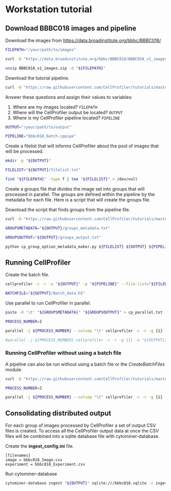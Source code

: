 # Workstation tutorial
## Download BBBC018 images and pipeline
Download the images from https://data.broadinstitute.org/bbbc/BBBC018/

```bash
FILEPATH="/your/path/to/images"

curl -O "https://data.broadinstitute.org/bbbc/BBBC018/BBBC018_v1_images.zip"

unzip BBBC018_v1_images.zip -d "${FILEPATH}"
```

Download the tutorial pipeline.

```bash
curl -O "https://raw.githubusercontent.com/CellProfiler/tutorials/master/Workstation/bbbc018_batch.cppipe"
```

Answer these questions and assign their values to variables:
1. Where are my images located? `FILEPATH`
1. Where will the CellProfiler output be located? `OUTPUT`
1. Where is my CellProfiler pipeline located? `PIPELINE`

```bash
OUTPUT="/your/path/to/output"

PIPELINE="bbbc018_batch.cppipe"
```

Create a filelist that will informs CellProfiler about the pool of images that will be processed.

```bash
mkdir -p "${OUTPUT}"

FILELIST="${OUTPUT}/filelist.txt"

find "${FILEPATH}" -type f | tee "${FILELIST}" > /dev/null
```

Create a groups file that divides the image set into groups that will processed in parallel. The groups are defined within the pipeline by the metadata for each file. Here is a script that will create the groups file.

Download the script that finds groups from the pipeline file.

```bash
curl -O "https://raw.githubusercontent.com/CellProfiler/tutorials/master/Workstation/cp_group_option_metadata_maker.py"
```

```bash
GROUPSMETADATA="${OUTPUT}/groups_metadata.txt"

GROUPSOUTPUT="${OUTPUT}/groups_output.txt"

python cp_group_option_metadata_maker.py ${FILELIST} ${OUTPUT} ${PIPELINE}
```

## Running CellProfiler
Create the batch file.

```bash
cellprofiler -c -r -o "${OUTPUT}" -p "${PIPELINE}" --file-list="${FILELIST}"

BATCHFILE="${OUTPUT}/Batch_data.h5"
```

Use parallel to run CellProfiler in parallel.

```bash
paste -d '\t' "${GROUPSMETADATA}" "${GROUPSOUTPUT}" > cp_parallel.txt

PROCESS_NUMBER=2

parallel -j ${PROCESS_NUMBER} --colsep "\t" cellprofiler -c -r -g {1} -o "${OUTPUT}/"{2} -p "${BATCHFILE}" :::: cp_parallel.txt

#parallel -j ${PROCESS_NUMBER} cellprofiler -c -r -g {1} -o "${OUTPUT}/"{2} -p "${BATCHFILE}" :::: "${GROUPSMETADATA}" ::::+ "${GROUPSOUTPUT}"
```
### Running CellProfiler without using a batch file
A pipeline can also be run without using a batch file or the *CreateBatchFiles* module.

```bash
curl -O "https://raw.githubusercontent.com/CellProfiler/tutorials/master/Workstation/bbbc018.cppipe"
```

```bash
PROCESS_NUMBER=2

parallel -j ${PROCESS_NUMBER} --colsep "\t" cellprofiler -c -r -g {1} -o "${OUTPUT}/"{2} -p "${PIPELINE}"  --file-list="${FILELIST}" :::: cp_parallel.txt
```

## Consolidating distributed output
For each group of images processed by CellProfiler a set of output CSV files is created. To access all the CellProfiler output data at once the CSV files will be combined into a sqlite database file with cytominer-database.

Create the **ingest_config.ini** file.

```
[filenames]
image = bbbc018_Image.csv
experiment = bbbc018_Experiment.csv
```
Run cytominer-database

```bash
cytominer-database ingest "${OUTPUT}" sqlite:///bbbc018.sqlite -c ingest_config.ini --no-munge
```
